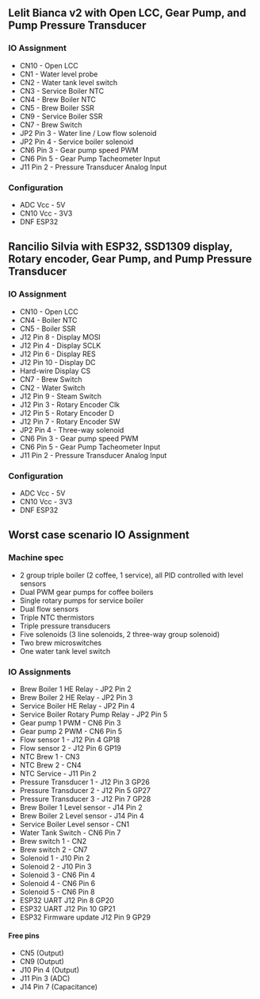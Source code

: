 ## Lelit Bianca v2 with Open LCC, Gear Pump, and Pump Pressure Transducer

### IO Assignment

* CN10 - Open LCC
* CN1 - Water level probe
* CN2 - Water tank level switch
* CN3 - Service Boiler NTC
* CN4 - Brew Boiler NTC
* CN5 - Brew Boiler SSR
* CN9 - Service Boiler SSR
* CN7 - Brew Switch
* JP2 Pin 3 - Water line / Low flow solenoid
* JP2 Pin 4 - Service boiler solenoid
* CN6 Pin 3 - Gear pump speed PWM
* CN6 Pin 5 - Gear Pump Tacheometer Input
* J11 Pin 2 - Pressure Transducer Analog Input

### Configuration

* ADC Vcc - 5V
* CN10 Vcc - 3V3
* DNF ESP32


## Rancilio Silvia with ESP32, SSD1309 display, Rotary encoder, Gear Pump, and Pump Pressure Transducer

### IO Assignment

* CN10 - Open LCC
* CN4 - Boiler NTC
* CN5 - Boiler SSR
* J12 Pin 8 - Display MOSI
* J12 Pin 4 - Display SCLK
* J12 Pin 6 - Display RES
* J12 Pin 10 - Display DC
* Hard-wire Display CS
* CN7 - Brew Switch
* CN2 - Water Switch
* J12 Pin 9 - Steam Switch
* J12 Pin 3 - Rotary Encoder Clk
* J12 Pin 5 - Rotary Encoder D
* J12 Pin 7 - Rotary Encoder SW
* JP2 Pin 4 - Three-way solenoid
* CN6 Pin 3 - Gear pump speed PWM
* CN6 Pin 5 - Gear Pump Tacheometer Input
* J11 Pin 2 - Pressure Transducer Analog Input

### Configuration

* ADC Vcc - 5V
* CN10 Vcc - 3V3
* DNF ESP32

## Worst case scenario IO Assignment

### Machine spec

* 2 group triple boiler (2 coffee, 1 service), all PID controlled with level sensors
* Dual PWM gear pumps for coffee boilers
* Single rotary pumps for service boiler
* Dual flow sensors
* Triple NTC thermistors
* Triple pressure transducers
* Five solenoids (3 line solenoids, 2 three-way group solenoid)
* Two brew microswitches
* One water tank level switch

### IO Assignments

* Brew Boiler 1 HE Relay - JP2 Pin 2
* Brew Boiler 2 HE Relay - JP2 Pin 3
* Service Boiler HE Relay - JP2 Pin 4
* Service Boiler Rotary Pump Relay - JP2 Pin 5
* Gear pump 1 PWM - CN6 Pin 3
* Gear pump 2 PWM - CN6 Pin 5
* Flow sensor 1 - J12 Pin 4 GP18
* Flow sensor 2 - J12 Pin 6 GP19
* NTC Brew 1 - CN3
* NTC Brew 2 - CN4
* NTC Service - J11 Pin 2
* Pressure Transducer 1 - J12 Pin 3 GP26
* Pressure Transducer 2 - J12 Pin 5 GP27
* Pressure Transducer 3 - J12 Pin 7 GP28
* Brew Boiler 1 Level sensor - J14 Pin 2
* Brew Boiler 2 Level sensor - J14 Pin 4
* Service Boiler Level sensor - CN1
* Water Tank Switch - CN6 Pin 7
* Brew switch 1 - CN2
* Brew switch 2 - CN7
* Solenoid 1 - J10 Pin 2
* Solenoid 2 - J10 Pin 3
* Solenoid 3 - CN6 Pin 4
* Solenoid 4 - CN6 Pin 6
* Solenoid 5 - CN6 Pin 8
* ESP32 UART J12 Pin 8 GP20
* ESP32 UART J12 Pin 10 GP21
* ESP32 Firmware update J12 Pin 9 GP29

#### Free pins

* CN5 (Output)
* CN9 (Output)
* J10 Pin 4 (Output)
* J11 Pin 3 (ADC)
* J14 Pin 7 (Capacitance)
